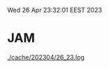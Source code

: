 Wed 26 Apr 23:32:01 EEST 2023
# JAM
<a href='./cache/202304/26_23.log'>./cache/202304/26_23.log</a>
